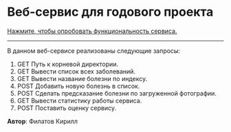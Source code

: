 # Веб-сервис для годового проекта

[Нажмите, чтобы опробовать функциональность сервиса.](http://83.222.9.144:9999/docs)

---

В данном веб-сервисе реализованы следующие запросы: 
1. GET Путь к корневой директории. 
2. GET Вывести список всех заболеваний.
3. GET Вывести название болезни по индексу.
4. POST Добавить новую болезнь в список.
5. POST Сделать предсказание болезни по загруженной фотографии.
6. GET Вывести статистику работы сервиса. 
7. POST Поставить оценку сервису.

**Автор**: Филатов Кирилл 